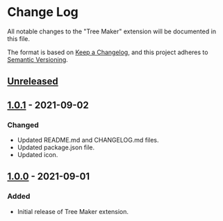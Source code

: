 # Change Log

All notable changes to the "Tree Maker" extension will be documented in this file.

The format is based on [Keep a Changelog](https://keepachangelog.com/en/1.0.0/),
and this project adheres to [Semantic Versioning](https://semver.org/spec/v2.0.0.html).

## [Unreleased]

## [1.0.1] - 2021-09-02

### Changed

- Updated README.md and CHANGELOG.md files.
- Updated package.json file.
- Updated icon.

## [1.0.0] - 2021-09-01

### Added

- Initial release of Tree Maker extension.

[Unreleased]: https://github.com/ManuelGil/ovsx-tree-maker/compare/v1.0.1...HEAD
[1.0.1]: https://github.com/ManuelGil/ovsx-tree-maker/releases/tag/v1.0.1...v1.0.0
[1.0.0]: https://github.com/ManuelGil/ovsx-tree-maker/releases/tag/v1.0.0
